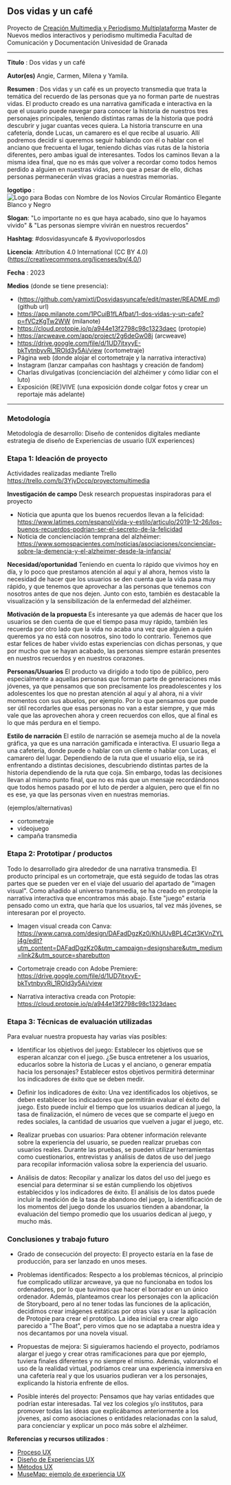 ## Dos vidas y un café  

Proyecto de [Creación Multimedia y Periodismo Multiplataforma](https://github.com/mgea/PeriodismoMultimedia)
Master de Nuevos medios interactivos y periodismo multimedia
Facultad de Comunicación y Documentación
Univesidad de Granada  

----

**Titulo** : Dos vidas y un café

**Autor(es)** Angie, Carmen, Milena y Yamila.

**Resumen** : Dos vidas y un café es un proyecto transmedia que trata la temática del recuerdo de las personas que ya no forman parte de nuestras vidas.
El producto creado es una narrativa gamificada e interactiva en la que el usuario puede navegar para conocer la historia de nuestros tres personajes principales, teniendo distintas ramas de la historia que podrá descubrir y jugar cuantas veces quiera. La historia transcurre en una cafetería, donde Lucas, un camarero es el que recibe al usuario. Allí podremos decidir si queremos seguir hablando con él o hablar con el anciano que frecuenta el lugar, teniendo dichas vías rutas de la historia diferentes, pero ambas igual de interesantes. Todos los caminos llevan a la misma idea final, que no es más que volver a recordar como todos hemos perdido a alguien en nuestras vidas, pero que a pesar de ello, dichas personas permanecerán vivas gracias a nuestras memorias.



**logotipo** :  ![Logo para Bodas con Nombre de los Novios Circular Romántico Elegante Blanco y Negro](https://user-images.githubusercontent.com/130590655/233229355-01720041-93b1-4030-88ee-e4578c03fa8d.png)



**Slogan**: "Lo importante no es que haya acabado, sino que lo hayamos vivido" & "Las personas siempre vivirán en nuestros recuerdos"

**Hashtag**: #dosvidasyuncafe & #yovivoporlosdos

**Licencia**: Attribution 4.0 International (CC BY 4.0) (https://creativecommons.org/licenses/by/4.0/)

**Fecha** : 2023

**Medios** (donde se tiene presencia): 

* (https://github.com/yamixtl/Dosvidasyuncafe/edit/master/README.md) (github url) 
* https://app.milanote.com/1PCuiB1fLAfbat/1-dos-vidas-y-un-cafe?p=fVCzKgTw2WW (milanote)
* https://cloud.protopie.io/p/a944e13f2798c98c1323daec (protopie)
* https://arcweave.com/app/project/2g6deGw08j (arcweave)
* https://drive.google.com/file/d/1UD7itxyyE-bkTvtnbyvRi_1ROId3y5Ai/view (cortometraje)
* Página web (donde alojar el cortometraje y la narrativa interactiva)
* Instagram (lanzar campañas con hashtags y creación de fandom)
* Charlas divulgativas (concienciación del alzhéimer y cómo lidiar con el luto)
* Exposición (RE)VIVE (una exposición donde colgar fotos y crear un reportaje más adelante)



--- 

### Metodología

Metodología de desarrollo: Diseño de contenidos digitales mediante estrategia de diseño de Experiencias de usuario (UX experiences) 

### Etapa 1: Ideación de proyecto 

Actividades realizadas mediante Trello https://trello.com/b/3YjvDccp/proyectomultimedia

**Investigación de campo**   Desk research propuestas inspiradoras para el proyecto 

* Noticia que apunta que los buenos recuerdos llevan a la felicidad: https://www.latimes.com/espanol/vida-y-estilo/articulo/2019-12-26/los-buenos-recuerdos-podrian-ser-el-secreto-de-la-felicidad
* Noticia de concienciación temprana del alzhéimer: https://www.somospacientes.com/noticias/asociaciones/concienciar-sobre-la-demencia-y-el-alzheimer-desde-la-infancia/


**Necesidad/oportunidad** Teniendo en cuenta lo rápido que vivimos hoy en día, y lo poco que prestamos atención al aquí y al ahora, hemos visto la necesidad de hacer que los usuarios se den cuenta que la vida pasa muy rápido, y que tenemos que aprovechar a las personas que tenemos con nosotros antes de que nos dejen. Junto con esto, también es destacable la visualización y la sensibilización de la enfermedad del alzhéimer.

**Motivación de la propuesta** Es interesante ya que además de hacer que los usuarios se den cuenta de que el tiempo pasa muy rápido, también les recuerda por otro lado que la vida no acaba una vez que alguien a quién queremos ya no está con nosotros, sino todo lo contrario. Tenemos que estar felices de haber vivido estas experiencias con dichas personas, y que por mucho que se hayan acabado, las personas siempre estarán presentes en nuestros recuerdos y en nuestros corazones.

**Personas/Usuarios** El producto va dirigido a todo tipo de público, pero especialmente a aquellas personas que forman parte de generaciones más jóvenes, ya que pensamos que son precisamente los preadolescentes y los adolescentes los que no prestan atención al aquí y al ahora, ni a vivir momentos con sus abuelos, por ejemplo. Por lo que pensamos que puede ser útil recordarles que esas personas no van a estar siempre, y que más vale que las aprovechen ahora y creen recuerdos con ellos, que al final es lo que más perdura en el tiempo.

**Estilo de narración** El estilo de narración se asemeja mucho al de la novela gráfica, ya que es una narración gamificada e interactiva. El usuario llega a una cafetería, donde puede o hablar con un cliente o hablar con Lucas, el camarero del lugar. Dependiendo de la ruta que el usuario elija, se irá enfrentando a distintas decisiones, descubriendo distintas partes de la historia dependiendo de la ruta que coja. Sin embargo, todas las decisiones llevan al mismo punto final, que no es más que un mensaje recordándonos que todos hemos pasado por el luto de perder a alguien, pero que el fin no es ese, ya que las personas viven en nuestras memorias.

(ejemplos/alternativas) 
* cortometraje
* videojuego 
* campaña transmedia



### Etapa 2: Prototipar / productos 

Todo lo desarrollado gira alrededor de una narrativa transmedia. El producto principal es un cortometraje, que está seguido de todas las otras partes que se pueden ver en el viaje del usuario del apartado de "imagen visual". Como añadido al universo transmedia, se ha creado en protopie la narrativa interactiva que encontramos más abajo. Este "juego" estaría pensado como un extra, que haría que los usuarios, tal vez más jóvenes, se interesaran por el proyecto. 

* Imagen visual creada con Canva: https://www.canva.com/design/DAFadDgzKz0/KhUUvBPL4Czt3KVnZYLj4g/edit?utm_content=DAFadDgzKz0&utm_campaign=designshare&utm_medium=link2&utm_source=sharebutton

* Cortometraje creado con Adobe Premiere: https://drive.google.com/file/d/1UD7itxyyE-bkTvtnbyvRi_1ROId3y5Ai/view

* Narrativa interactiva creada con Protopie: https://cloud.protopie.io/p/a944e13f2798c98c1323daec 

### Etapa 3: Técnicas de evaluación utilizadas

Para evaluar nuestra propuesta hay varias vías posibles:

* Identificar los objetivos del juego: Establecer los objetivos que se esperan alcanzar con el juego. ¿Se busca entretener a los usuarios, educarlos sobre la historia de Lucas y el anciano, o generar empatía hacia los personajes? Establecer estos objetivos permitirá determinar los indicadores de éxito que se deben medir.

* Definir los indicadores de éxito: Una vez identificados los objetivos, se deben establecer los indicadores que permitirán evaluar el éxito del juego. Esto puede incluir el tiempo que los usuarios dedican al juego, la tasa de finalización, el número de veces que se comparte el juego en redes sociales, la cantidad de usuarios que vuelven a jugar el juego, etc.

* Realizar pruebas con usuarios: Para obtener información relevante sobre la experiencia del usuario, se pueden realizar pruebas con usuarios reales. Durante las pruebas, se pueden utilizar herramientas como cuestionarios, entrevistas y análisis de datos de uso del juego para recopilar información valiosa sobre la experiencia del usuario.

* Análisis de datos: Recopilar y analizar los datos del uso del juego es esencial para determinar si se están cumpliendo los objetivos establecidos y los indicadores de éxito. El análisis de los datos puede incluir la medición de la tasa de abandono del juego, la identificación de los momentos del juego donde los usuarios tienden a abandonar, la evaluación del tiempo promedio que los usuarios dedican al juego, y mucho más.


### Conclusiones y trabajo futuro

* Grado de consecución del proyecto: El proyecto estaría en la fase de producción, para ser lanzado en unos meses.

* Problemas identificados: Respecto a los problemas técnicos, al principio fue complicado utilizar arcweave, ya que no funcionaba en todos los ordenadores, por lo que tuvimos que hacer el borrador en un único ordenador. Además, planteamos crear los personajes con la aplicación de Storyboard, pero al no tener todas las funciones de la aplicación, decidimos crear imágenes estáticas por otras vías y usar la aplicación de Protopie para crear el prototipo. La idea inicial era crear algo parecido a "The Boat", pero vimos que no se adaptaba a nuestra idea y nos decantamos por una novela visual.

* Propuestas de mejora: Si siguieramos haciendo el proyecto, podríamos alargar el juego y crear otras ramificaciones para que por ejemplo, tuviera finales diferentes y no siempre el mismo. Además, valorando el uso de la realidad virtual, podríamos crear una experiencia inmersiva en una cafetería real y que los usuarios pudieran ver a los personajes, explicando la historia enfrente de ellos.
* Posible interés del proyecto: Pensamos que hay varias entidades que podrían estar interesadas. Tal vez los colegios y/o institutos, para promover todas las ideas que explicábamos anteriormente a los jóvenes, así como asociaciones o entidades relacionadas con la salud, para concienciar y explicar un poco más sobre el alzhéimer. 


**Referencias y recursos utilizados** :

* [Proceso UX](https://uxmastery.com/resources/process/)
* [Diseño de Experiencias UX](http://www.nosolousabilidad.com/articulos/uxd.htm) 
* [Métodos UX](https://mgea.github.io/UX-DIU-Checklist/index.html) 
* [MuseMap: ejemplo de experiencia UX](https://blog.prototypr.io/musemap-street-art-app-ux-case-study-9bec6a99823b) 


